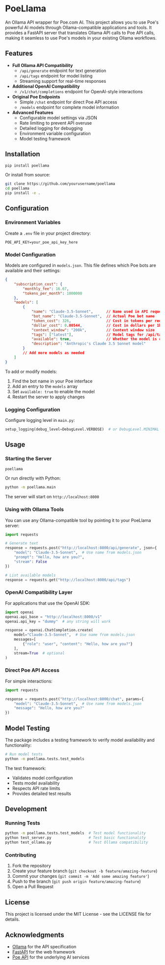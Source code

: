 # PoeLlama

An Ollama API wrapper for Poe.com AI. This project allows you to use Poe's powerful AI models through Ollama-compatible applications and tools. It provides a FastAPI server that translates Ollama API calls to Poe API calls, making it seamless to use Poe's models in your existing Ollama workflows.

## Features

- **Full Ollama API Compatibility**
  - `/api/generate` endpoint for text generation
  - `/api/tags` endpoint for model listing
  - Streaming support for real-time responses
- **Additional OpenAI Compatibility**
  - `/v1/chat/completions` endpoint for OpenAI-style interactions
- **Original Poe Endpoints**
  - Simple `/chat` endpoint for direct Poe API access
  - `/models` endpoint for complete model information
- **Advanced Features**
  - Configurable model settings via JSON
  - Rate limiting to prevent API overuse
  - Detailed logging for debugging
  - Environment variable configuration
  - Model testing framework

## Installation

```bash
pip install poellama
```

Or install from source:

```bash
git clone https://github.com/yourusername/poellama
cd poellama
pip install -e .
```

## Configuration

### Environment Variables

Create a `.env` file in your project directory:
```env
POE_API_KEY=your_poe_api_key_here
```

### Model Configuration

Models are configured in `models.json`. This file defines which Poe bots are available and their settings:

```json
{
    "subscription_cost": {
        "monthly_fee": 16.67,
        "tokens_per_month": 1000000
    },
    "models": [
        {
            "name": "Claude-3.5-Sonnet",      // Name used in API requests
            "bot_name": "Claude-3.5-Sonnet",  // Actual Poe bot name
            "token_cost": 326,                // Cost in tokens per request
            "dollar_cost": 0.00544,           // Cost in dollars per 1k tokens
            "context_window": "200k",         // Context window size
            "tags": ["latest"],               // Model tags for /api/tags endpoint
            "available": true,                // Whether the model is currently available
            "description": "Anthropic's Claude 3.5 Sonnet model"
        }
        // Add more models as needed
    ]
}
```

To add or modify models:
1. Find the bot name in your Poe interface
2. Add an entry to the `models` array
3. Set `available: true` to enable the model
4. Restart the server to apply changes

### Logging Configuration

Configure logging level in `main.py`:
```python
setup_logging(debug_level=DebugLevel.VERBOSE)  # or DebugLevel.MINIMAL
```

## Usage

### Starting the Server

```bash
poellama
```

Or run directly with Python:

```bash
python -m poellama.main
```

The server will start on `http://localhost:8000`

### Using with Ollama Tools

You can use any Ollama-compatible tool by pointing it to your PoeLlama server:

```python
import requests

# Generate text
response = requests.post("http://localhost:8000/api/generate", json={
    "model": "Claude-3.5-Sonnet",  # Use name from models.json
    "prompt": "Hello, how are you?",
    "stream": False
})

# List available models
response = requests.get("http://localhost:8000/api/tags")
```

### OpenAI Compatibility Layer

For applications that use the OpenAI SDK:

```python
import openai
openai.api_base = "http://localhost:8000/v1"
openai.api_key = "dummy"  # any string will work

response = openai.ChatCompletion.create(
    model="Claude-3.5-Sonnet",  # Use name from models.json
    messages=[
        {"role": "user", "content": "Hello, how are you?"}
    ],
    stream=True  # optional
)
```

### Direct Poe API Access

For simple interactions:

```python
import requests

response = requests.post("http://localhost:8000/chat", params={
    "model": "Claude-3.5-Sonnet",  # Use name from models.json
    "message": "Hello, how are you?"
})
```

## Model Testing

The package includes a testing framework to verify model availability and functionality:

```bash
# Run model tests
python -m poellama.tests.test_models
```

The test framework:
- Validates model configuration
- Tests model availability
- Respects API rate limits
- Provides detailed test results

## Development

### Running Tests

```bash
python -m poellama.tests.test_models  # Test model functionality
python test_server.py                 # Test basic functionality
python test_ollama.py                 # Test Ollama compatibility
```

### Contributing

1. Fork the repository
2. Create your feature branch (`git checkout -b feature/amazing-feature`)
3. Commit your changes (`git commit -m 'Add some amazing feature'`)
4. Push to the branch (`git push origin feature/amazing-feature`)
5. Open a Pull Request

## License

This project is licensed under the MIT License - see the LICENSE file for details.

## Acknowledgments

- [Ollama](https://ollama.ai) for the API specification
- [FastAPI](https://fastapi.tiangolo.com/) for the web framework
- [Poe API](https://poe.com) for the underlying AI services 